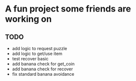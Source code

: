 # A fun project some friends are working on

## TODO
* add logic to request puzzle
* add logic to get/use item
* test recover basic
* add banana check for get_coin
* add banana check for recover
* fix standard banana avoidance
